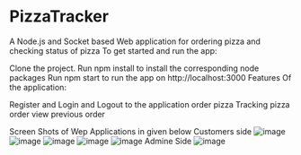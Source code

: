 # PizzaTracker
A Node.js and Socket based Web application for ordering pizza and checking status of pizza
To get started and run the app:

Clone the project.
Run npm install to install the corresponding node packages
Run npm start to run the app on http://localhost:3000
Features Of the application:

Register and Login and Logout to the application
order pizza 
Tracking pizza order
view previous order

Screen Shots of Wep Applications in given below
Customers side
![image](https://user-images.githubusercontent.com/84676864/165342198-24e05ed6-fa87-4a73-bdaf-8e6712658319.png)
![image](https://user-images.githubusercontent.com/84676864/165343626-0a4fbf71-6fbe-4568-b73c-2a4c7820addd.png)
![image](https://user-images.githubusercontent.com/84676864/165343820-18af02c8-6620-4027-9b05-e3b3ec0023ae.png)
![image](https://user-images.githubusercontent.com/84676864/165344338-b77de091-a7d9-4a7b-84d0-e260d017e584.png)
![image](https://user-images.githubusercontent.com/84676864/165344028-510ff3f9-8671-4199-8fd4-cdc60648ba71.png)
Admine Side
![image](https://user-images.githubusercontent.com/84676864/165344172-b595033a-774d-47a1-8b42-0fc71a153dbb.png)



